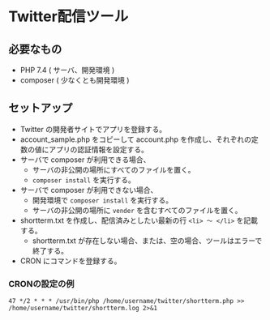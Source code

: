 Twitter配信ツール
========

## 必要なもの

- PHP 7.4 ( サーバ、開発環境 )
- composer ( 少なくとも開発環境 )

## セットアップ

- Twitter の開発者サイトでアプリを登録する。
- account_sample.php をコピーして account.php を作成し、それぞれの定数の値にアプリの認証情報を設定する。
- サーバで composer が利用できる場合、
    - サーバの非公開の場所にすべてのファイルを置く。
    - ``composer install`` を実行する。
- サーバで composer が利用できない場合、
    - 開発環境で ``composer install`` を実行する。
    - サーバの非公開の場所に ``vender`` を含むすべてのファイルを置く。
- shortterm.txt を作成し、配信済みとしたい最新の行 ``<li> 〜 </li>`` を記載する。
    - shortterm.txt が存在しない場合、または、空の場合、ツールはエラーで終了する。
- CRON にコマンドを登録する。

### CRONの設定の例

    47 */2 * * * /usr/bin/php /home/username/twitter/shortterm.php >> /home/username/twitter/shortterm.log 2>&1

